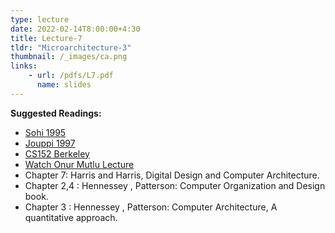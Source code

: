 ```yaml
---
type: lecture
date: 2022-02-14T8:00:00+4:30
title: Lecture-7 
tldr: "Microarchitecture-3"
thumbnail: /_images/ca.png
links: 
    - url: /pdfs/L7.pdf
      name: slides 
---
```

**Suggested Readings:**

- [Sohi 1995](https://dipsankarb.github.io/wi22-csl7070/pdfs/sohi.pdf)
- [Jouppi 1997](https://dipsankarb.github.io/wi22-csl7070/pdfs/jouppi.pdf)
- [CS152 Berkeley](https://inst.eecs.berkeley.edu//~cs152/sp21/lectures/L02-SimpleImps.pdf)
- [Watch Onur Mutlu Lecture](https://www.youtube.com/watch?v=h_c7h5mLagU)
- Chapter 7: Harris and Harris, Digital Design and Computer Architecture.
- Chapter 2,4 : Hennessey , Patterson: Computer Organization and Design book.
- Chapter 3 : Hennessey , Patterson: Computer Architecture, A quantitative approach.
